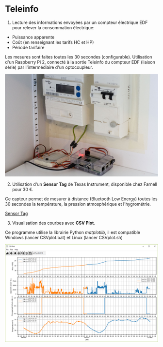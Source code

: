 # Teleinfo

1. Lecture des informations envoyées par un compteur électrique EDF pour relever la consommation électrique:
* Puissance apparente
* Coût (en renseignant les tarifs HC et HP)
* Période tarifaire

Les mesures sont faites toutes les 30 secondes (configurable).
Utilisation d'un Raspberry Pi 2, connecté à la sortie Teleinfo du compteur EDF (liaison série) par l'intermédiaire d'un optocoupleur.

![photo raspberry](Teleinfo.jpg)


2. Utilisation d'un **Sensor Tag** de Texas Instrument, disponible chez Farnell pour 30 €.

Ce capteur permet de mesurer à distance (Bluetooth Low Energy) toutes les 30 secondes la température, la pression atmosphérique et l'hygrométrie.

[Sensor Tag](http://www.ti.com/ww/en/wireless_connectivity/sensortag/)


3. Visualisation des courbes avec **CSV Plot**.

Ce programme utilise la librairie Python *matplotlib*, il est compatible Windows (lancer CSVplot.bat) et Linux (lancer CSVplot.sh)

![courbe CSV](CSVplot.png)
